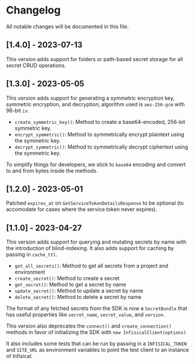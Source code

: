 # Changelog

All notable changes will be documented in this file.

## [1.4.0] - 2023-07-13

This version adds support for folders or path-based secret storage for all secret CRUD operations.

## [1.3.0] - 2023-05-05

This version adds support for generating a symmetric encryption key, symmetric encryption, and decryption; algorithm used is `aes-256-gcm` with 96-bit `iv`.

- `create_symmetric_key()`: Method to create a base64-encoded, 256-bit symmetric key.
- `encrypt_symmetric()`: Method to symmetrically encrypt plaintext using the symmetric key.
- `decrypt_symmetric()`: Method to symmetrically decrypt ciphertext using the symmetric key.

To simplify things for developers, we stick to `base64` encoding and convert to and from bytes inside the methods.

## [1.2.0] - 2023-05-01

Patched `expires_at` on `GetServiceTokenDetailsResponse` to be optional (to accomodate for cases where the service token never expires).

## [1.1.0] - 2023-04-27

This version adds support for querying and mutating secrets by name with the introduction of blind-indexing. It also adds support for caching by passing in `cache_ttl`.

- `get_all_secrets()`: Method to get all secrets from a project and environment
- `create_secret()`: Method to create a secret
- `get_secret()`: Method to get a secret by name
- `update_secret()`: Method to update a secret by name
- `delete_secret()`: Method to delete a secret by name

The format of any fetched secrets from the SDK is now a `SecretBundle` that has useful properties like `secret_name`, `secret_value`, and `version`.

This version also deprecates the `connect()` and `create_connection()` methods in favor of initializing the SDK with `new InfisicalClient(options)`

It also includes some tests that can be run by passing in a `INFISICAL_TOKEN` and `SITE_URL` as environment variables to point the test client to an instance of Infisical.